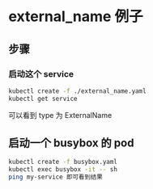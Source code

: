 # external_name 例子

## 步骤

### 启动这个 service

```bash
kubectl create -f ./external_name.yaml
kubectl get service
```

可以看到 type 为 ExternalName

## 启动一个 busybox 的 pod

```bash
kubectl create -f busybox.yaml
kubectl exec busybox -it -- sh
ping my-service 即可看到结果
```
